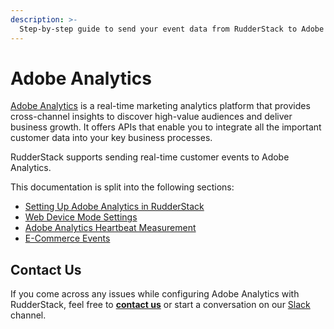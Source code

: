 ```yaml
---
description: >-
  Step-by-step guide to send your event data from RudderStack to Adobe Analytics
---
```


# Adobe Analytics

[Adobe Analytics](https://www.adobe.io/apis/experiencecloud/analytics.html) is a real-time marketing analytics platform that provides cross-channel insights to discover high-value audiences and deliver business growth. It offers APIs that enable you to integrate all the important customer data into your key business processes.

RudderStack supports sending real-time customer events to Adobe Analytics.

This documentation is split into the following sections:

* [Setting Up Adobe Analytics in RudderStack]()
* [Web Device Mode Settings]()
* [Adobe Analytics Heartbeat Measurement]()
* [E-Commerce Events]()

## Contact Us
If you come across any issues while configuring Adobe Analytics with RudderStack, feel free to [**contact us**](mailto:%20docs@rudderstack.com) or start a conversation on our [Slack](https://resources.rudderstack.com/join-rudderstack-slack) channel.
